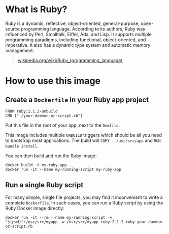 # What is Ruby?

Ruby is a dynamic, reflective, object-oriented, general-purpose, open-source
programming language. According to its authors, Ruby was influenced by Perl,
Smalltalk, Eiffel, Ada, and Lisp. It supports multiple programming paradigms,
including functional, object-oriented, and imperative. It also has a dynamic
type system and automatic memory management.

> [wikipedia.org/wiki/Ruby_(programming_language)](https://en.wikipedia.org/wiki/Ruby_(programming_language))

# How to use this image

## Create a `Dockerfile` in your Ruby app project

    FROM ruby:2.1.2-onbuild
    CMD ["./your-daemon-or-script.rb"]

Put this file in the root of your app, next to the `Gemfile`.

This image includes multiple `ONBUILD` triggers which should be all you need to
bootstrap most applications.  The build will `COPY . /usr/src/app` and `RUN
bundle install`.

You can then build and run the Ruby image:

    docker build -t my-ruby-app .
    docker run -it --name my-running-script my-ruby-app

## Run a single Ruby script

For many simple, single file projects, you may find it inconvenient to write a
complete `Dockerfile`. In such cases, you can run a Ruby script by using the
Ruby Docker image directly:

    docker run -it --rm --name my-running-script -v "$(pwd)":/usr/src/myapp -w /usr/src/myapp ruby:2.1.2 ruby your-daemon-or-script.rb
